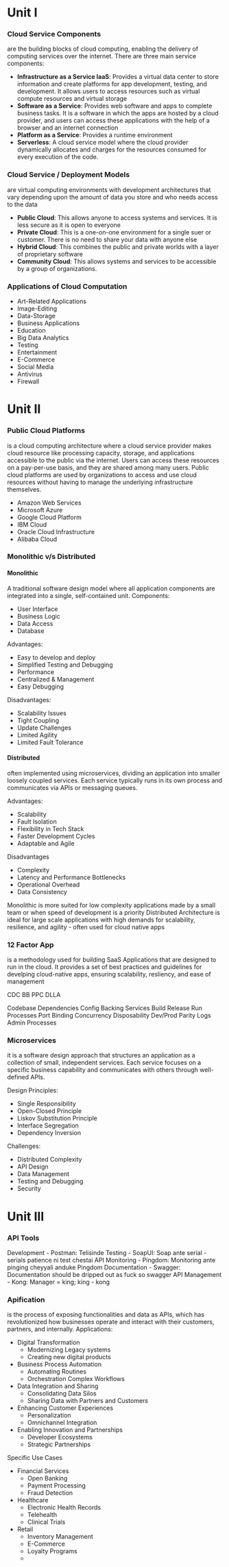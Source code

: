 # Unit I
### Cloud Service Components
are the building blocks of cloud computing, enabling the delivery of computing services over the internet. There are three main service components:
- **Infrastructure as a Service IaaS**: Provides a virtual data center to store information and create platforms for app development, testing, and development. It allows users to access resources such as virtual compute resources and virtual storage
- **Software as a Service**: Provides web software and apps to complete business tasks. It is a software in which the apps are hosted by a cloud provider, and users can access these applications with the help of a browser and an internet connection
- **Platform as a Service**: Provides a runtime environment
- **Serverless**: A cloud service model where the cloud provider dynamically allocates and charges for the resources consumed for every execution of the code.

### Cloud Service / Deployment Models
are virtual computing environments with development architectures that vary depending upon the amount of data you store and who needs access to the data
- **Public Cloud**: This allows anyone to access systems and services. It is less secure as it is open to everyone
- **Private Cloud**: This is a one-on-one environment for a single suer or customer. There is no need to share your data with anyone else
- **Hybrid Cloud**: This combines the public and private worlds with a layer of proprietary software
- **Community Cloud**: This allows systems and services to be accessible by a group of organizations.

### Applications of Cloud Computation
- Art-Related Applications
- Image-Editing
- Data-Storage
- Business Applications
- Education
- Big Data Analytics
- Testing
- Entertainment
- E-Commerce 
- Social Media
- Antivirus
- Firewall

# Unit II
### Public Cloud Platforms
is a cloud computing architecture where a cloud service provider makes cloud resource like processing capacity, storage, and applications accessible to the public via the internet. Users can access these resources on a pay-per-use basis, and they are shared among many users.
Public cloud platforms are used by organizations to access and use cloud resources without having to manage the underlying infrastructure themselves.
- Amazon Web Services
- Microsoft Azure
- Google Cloud Platform
- IBM Cloud
- Oracle Cloud Infrastructure
- Alibaba Cloud

### Monolithic v/s Distributed

#### Monolithic
 A traditional software design model where all application components are integrated into a single, self-contained unit.
Components:
- User Interface
- Business Logic
- Data Access
- Database

Advantages:
- Easy to develop and deploy
- Simplified Testing and Debugging
- Performance
- Centralized & Management
- Easy Debugging

Disadvantages:
- Scalability Issues
- Tight Coupling
- Update Challenges
- Limited Agility
- Limited Fault Tolerance

#### Distributed
often implemented using microservices, dividing an application into smaller loosely coupled services. Each service typically runs in its own process and communicates via APIs or messaging queues.

Advantages:
- Scalability
- Fault Isolation
- Flexibility in Tech Stack
- Faster Development Cycles
- Adaptable and Agile

Disadvantages
- Complexity
- Latency and Performance Bottlenecks
- Operational Overhead
- Data Consistency

Monolithic is more suited for low complexity applications made by a small team or when speed of development is a priority
Distributed Architecture is ideal for large scale applications with high demands for scalability, resilience, and agility - often used for cloud native apps

### 12 Factor App
is a methodology used for building SaaS Applications that are designed to run in the cloud. It provides a set of best practices and guidelines for develping cloud-native apps, ensuring scalability, resliency, and ease of management

CDC BB PPC DLLA

Codebase
Dependencies
Config
Backing Services
Build Release Run
Processes
Port Binding
Concurrency
Disposability
Dev/Prod Parity
Logs
Admin Processes

### Microservices
it is a software design approach that structures an application as a collection of small, independent services. Each service focuses on a specific business capability and communicates with others through well-defined APIs.

Design Principles:
- Single Responsibility
- Open-Closed Principle
- Liskov Substitution Principle
- Interface Segregation
- Dependency Inversion

Challenges:
- Distributed Complexity
- API Design
- Data Management
- Testing and Debugging
- Security

# Unit III
### API Tools
Development - Postman: Telisinde
Testing - SoapUI: Soap ante serial - serials patience ni test chestai
API Monitoring - Pingdom: Monitoring ante pinging cheyyali anduke Pingdom
Documentation - Swagger: Documentation should be dripped out as fuck so swagger
API Management - Kong: Manager = king; king - kong

### Apification
is the process of exposing functionalities and data as APIs, which has revolutionized how businesses operate and interact with their customers, partners, and internally. 
Applications:
- Digital Transformation
	- Modernizing Legacy systems
	- Creating new digital products
- Business Process Automation
	- Automating Routines
	- Orchestration Complex Workflows
- Data Integration and Sharing
	- Consolidating Data Silos
	- Sharing Data with Partners and Customers
- Enhancing Customer Experiences
	- Personalization
	- Omnichannel Integration
- Enabling Innovation and Partnerships
	- Developer Ecosystems
	- Strategic Partnerships

Specific Use Cases 
- Financial Services
	- Open Banking
	- Payment Processing
	- Fraud Detection
- Healthcare
	- Electronic Health Records
	- Telehealth
	- Clinical Trials
- Retail
	- Inventory Management
	- E-Commerce
	- Loyalty Programs
	- 
